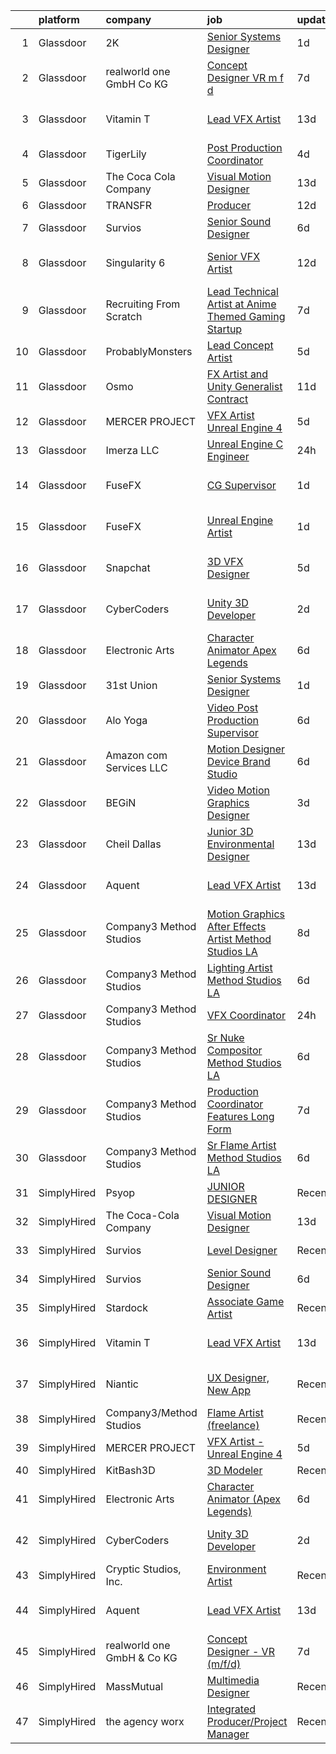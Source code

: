 

|    | platform    | company                    | job                                                                                                                                                                                                                                                                                                                                                                                                                                                                                                                                                                                                                                                                                                                                                                                                                                                                                                                                                                                                                                                                                                                                                                                                                                                                                                                                                         | update_time   | location                  |
|---:|:------------|:---------------------------|:------------------------------------------------------------------------------------------------------------------------------------------------------------------------------------------------------------------------------------------------------------------------------------------------------------------------------------------------------------------------------------------------------------------------------------------------------------------------------------------------------------------------------------------------------------------------------------------------------------------------------------------------------------------------------------------------------------------------------------------------------------------------------------------------------------------------------------------------------------------------------------------------------------------------------------------------------------------------------------------------------------------------------------------------------------------------------------------------------------------------------------------------------------------------------------------------------------------------------------------------------------------------------------------------------------------------------------------------------------|:--------------|:--------------------------|
|  1 | Glassdoor   | 2K                         | [Senior Systems Designer](https://www.glassdoor.com/partner/jobListing.htm?pos=107&ao=1136043&s=58&guid=00000180fa0585449f6b8349d543979c&src=GD_JOB_AD&t=SR&vt=w&ea=1&cs=1_3e4ba29d&cb=1653462107752&jobListingId=1007887131542&jrtk=3-0-1g3t0b1bgq0ur801-1g3t0b1bupkqu800-c6b173c4a85e0a14-)                                                                                                                                                                                                                                                                                                                                                                                                                                                                                                                                                                                                                                                                                                                                                                                                                                                                                                                                                                                                                                                               | 1d            | San Mateo, CA             |
|  2 | Glassdoor   | realworld one GmbH   Co KG | [Concept Designer   VR  m f d ](https://www.glassdoor.com/partner/jobListing.htm?pos=105&ao=1136043&s=58&guid=00000180fa0585449f6b8349d543979c&src=GD_JOB_AD&t=SR&vt=w&cs=1_d74a1011&cb=1653462107752&jobListingId=1007868964203&jrtk=3-0-1g3t0b1bgq0ur801-1g3t0b1bupkqu800-fcd2872dd04e8ce3-)                                                                                                                                                                                                                                                                                                                                                                                                                                                                                                                                                                                                                                                                                                                                                                                                                                                                                                                                                                                                                                                              | 7d            | Remote                    |
|  3 | Glassdoor   | Vitamin T                  | [Lead VFX Artist](https://www.glassdoor.com/partner/jobListing.htm?pos=104&ao=1110586&s=58&guid=00000180fa0585449f6b8349d543979c&src=GD_JOB_AD&t=SR&vt=w&cs=1_2466de33&cb=1653462107752&jobListingId=1007854916712&cpc=3BA4CE39D5B5DEF5&jrtk=3-0-1g3t0b1bgq0ur801-1g3t0b1bupkqu800-06cbab9625bbbd8d--6NYlbfkN0DMrcEu7yrtATojKJA7cEzGQ3FdRGWLh0CZQInL4ECGI6k5tN82kdM0cJmh4vC7GgjGz0u0H0FYJktHyAp3cNC9CuVrVGyXX9oULYA_I2Br9n9GkLf1PWceiRHVdTsOZxlBVeNkQsWg3LWqWWA-iiJVmWqPajNlw8wVl161EdTGXI_ewo3u7SkOUooLUM_zJ_HugvmDRMci-07ldr5cWWr-_9TxDFB5YBTON_i3jaMv02Dz6sbz_3LhBgzzJyIAofgc4-DN-kitioA8Erc-waK-vaIxQZVEjEkkg6zhrdOPzZbrWzHvcKzZE8uxwDnGzxWZHKYhcNJ9OgfeYuLEzJE7AdmBCpHdAKM5N1rUpF9SmkIkD8u12R5Sn8woHSNbIU2CUaBnMMJ8vNhHAgAaL1BQ9IFyTtQROeEbcWXQnjBnSOxhGeuk2P50kMAoyEuuigtlTrPZiSoXkId7bygb4hbE)                                                                                                                                                                                                                                                                                                                                                                                                                                                                                                                                                       | 13d           | San Francisco, CA         |
|  4 | Glassdoor   | TigerLily                  | [Post Production Coordinator](https://www.glassdoor.com/partner/jobListing.htm?pos=112&ao=1136043&s=58&guid=00000180fa0585449f6b8349d543979c&src=GD_JOB_AD&t=SR&vt=w&ea=1&cs=1_d308524b&cb=1653462107752&jobListingId=1007879843804&jrtk=3-0-1g3t0b1bgq0ur801-1g3t0b1bupkqu800-ccdf7193815d1774-)                                                                                                                                                                                                                                                                                                                                                                                                                                                                                                                                                                                                                                                                                                                                                                                                                                                                                                                                                                                                                                                           | 4d            | Remote                    |
|  5 | Glassdoor   | The Coca Cola Company      | [Visual Motion Designer](https://www.glassdoor.com/partner/jobListing.htm?pos=127&ao=1136043&s=58&guid=00000180fa0585449f6b8349d543979c&src=GD_JOB_AD&t=SR&vt=w&cs=1_aaa63884&cb=1653462107757&jobListingId=1007853488757&jrtk=3-0-1g3t0b1bgq0ur801-1g3t0b1bupkqu800-fd7f90646f65af6f-)                                                                                                                                                                                                                                                                                                                                                                                                                                                                                                                                                                                                                                                                                                                                                                                                                                                                                                                                                                                                                                                                     | 13d           | Atlanta, GA               |
|  6 | Glassdoor   | TRANSFR                    | [Producer](https://www.glassdoor.com/partner/jobListing.htm?pos=129&ao=1136043&s=58&guid=00000180fa0585449f6b8349d543979c&src=GD_JOB_AD&t=SR&vt=w&ea=1&cs=1_7f129911&cb=1653462107757&jobListingId=1007858165319&jrtk=3-0-1g3t0b1bgq0ur801-1g3t0b1bupkqu800-4f6b87b012321f1b-)                                                                                                                                                                                                                                                                                                                                                                                                                                                                                                                                                                                                                                                                                                                                                                                                                                                                                                                                                                                                                                                                              | 12d           | Remote                    |
|  7 | Glassdoor   | Survios                    | [Senior Sound Designer](https://www.glassdoor.com/partner/jobListing.htm?pos=111&ao=1136043&s=58&guid=00000180fa0585449f6b8349d543979c&src=GD_JOB_AD&t=SR&vt=w&ea=1&cs=1_dda5d18b&cb=1653462107752&jobListingId=1007874059145&jrtk=3-0-1g3t0b1bgq0ur801-1g3t0b1bupkqu800-ba1efa788d0c91b9-)                                                                                                                                                                                                                                                                                                                                                                                                                                                                                                                                                                                                                                                                                                                                                                                                                                                                                                                                                                                                                                                                 | 6d            | Marina del Rey, CA        |
|  8 | Glassdoor   | Singularity 6              | [Senior VFX Artist](https://www.glassdoor.com/partner/jobListing.htm?pos=125&ao=1136043&s=58&guid=00000180fa0585449f6b8349d543979c&src=GD_JOB_AD&t=SR&vt=w&cs=1_9362d481&cb=1653462107757&jobListingId=1007858053387&jrtk=3-0-1g3t0b1bgq0ur801-1g3t0b1bupkqu800-a9e7eac2e18cb347-)                                                                                                                                                                                                                                                                                                                                                                                                                                                                                                                                                                                                                                                                                                                                                                                                                                                                                                                                                                                                                                                                          | 12d           | Los Angeles, CA           |
|  9 | Glassdoor   | Recruiting From Scratch    | [Lead Technical Artist at Anime Themed Gaming Startup](https://www.glassdoor.com/partner/jobListing.htm?pos=122&ao=1136043&s=58&guid=00000180fa0585449f6b8349d543979c&src=GD_JOB_AD&t=SR&vt=w&ea=1&cs=1_cac55555&cb=1653462107756&jobListingId=1007870086635&jrtk=3-0-1g3t0b1bgq0ur801-1g3t0b1bupkqu800-af98274cece82ec1-)                                                                                                                                                                                                                                                                                                                                                                                                                                                                                                                                                                                                                                                                                                                                                                                                                                                                                                                                                                                                                                  | 7d            | Hilliard, OH              |
| 10 | Glassdoor   | ProbablyMonsters           | [Lead Concept Artist](https://www.glassdoor.com/partner/jobListing.htm?pos=130&ao=1136043&s=58&guid=00000180fa0585449f6b8349d543979c&src=GD_JOB_AD&t=SR&vt=w&cs=1_c173221e&cb=1653462107757&jobListingId=1007876037835&jrtk=3-0-1g3t0b1bgq0ur801-1g3t0b1bupkqu800-07064d8544dedc6e-)                                                                                                                                                                                                                                                                                                                                                                                                                                                                                                                                                                                                                                                                                                                                                                                                                                                                                                                                                                                                                                                                        | 5d            | Bellevue, WA              |
| 11 | Glassdoor   | Osmo                       | [FX Artist and Unity Generalist  Contract ](https://www.glassdoor.com/partner/jobListing.htm?pos=126&ao=1136043&s=58&guid=00000180fa0585449f6b8349d543979c&src=GD_JOB_AD&t=SR&vt=w&cs=1_e97ece46&cb=1653462107757&jobListingId=1007862000451&jrtk=3-0-1g3t0b1bgq0ur801-1g3t0b1bupkqu800-69060b6235808784-)                                                                                                                                                                                                                                                                                                                                                                                                                                                                                                                                                                                                                                                                                                                                                                                                                                                                                                                                                                                                                                                  | 11d           | Palo Alto, CA             |
| 12 | Glassdoor   | MERCER PROJECT             | [VFX Artist   Unreal Engine 4](https://www.glassdoor.com/partner/jobListing.htm?pos=101&ao=1110586&s=58&guid=00000180fa0585449f6b8349d543979c&src=GD_JOB_AD&t=SR&vt=w&ea=1&cs=1_617b759c&cb=1653462107752&jobListingId=1007876916053&cpc=B101C867B3EF2D75&jrtk=3-0-1g3t0b1bgq0ur801-1g3t0b1bupkqu800-6b0edd4477b0634f--6NYlbfkN0AvAQjBDRgGWObO3IJaL7ap410MNqwXK2-0CC_hSFEDyKFLuBArvNwBb3OnDidAftDuY05H81b8mMSt-V8G7BDAeSZEbmWP7E45H9p0Ezl-2zPxpI3AgL07dNqKEXnvVa99YdJA7t3NmDKCFR-DFWq3lpZUgYOOixFyw3yw3h5RdCDrAHCTQ3DrvnwneawqomJflV5IIn9p4IMniAk5bvCJ5Lc6bopi7Oocin1PTFd4R7KinM3KkCnoTQsrCovybddnMzVsZg1NrEj7RqVzLqE3W4EYzbu5rpI9K9S76f9vbIZjyJ2HW9ZEwGGCg6IVvALL4yjJH0kv4Z2ZHGaxbeFYn4xqSnh2qPvomldCSg1ERfW3h8lXPe75LuyIjHbSH78W5UwCTbvWgaPPN1U3VZqWE5jGng6GsoIyHQ1ns7_6JLOm3qDIqzWDOk7dEE2xahOQ0kYYbGWjkiDGd4RAqVX7Qr7UK_aEnHCpi8Hh-otgClOiHg4gT-hDrI8uKwKPYqyHBKjYBkpHFg%3D%3D)                                                                                                                                                                                                                                                                                                                                                                                                                                                                         | 5d            | Remote                    |
| 13 | Glassdoor   | Imerza  LLC                | [Unreal Engine   C   Engineer](https://www.glassdoor.com/partner/jobListing.htm?pos=109&ao=1136043&s=58&guid=00000180fa0585449f6b8349d543979c&src=GD_JOB_AD&t=SR&vt=w&ea=1&cs=1_b6c478f7&cb=1653462107752&jobListingId=1007889725581&jrtk=3-0-1g3t0b1bgq0ur801-1g3t0b1bupkqu800-10aee42739dfba4d-)                                                                                                                                                                                                                                                                                                                                                                                                                                                                                                                                                                                                                                                                                                                                                                                                                                                                                                                                                                                                                                                          | 24h           | Remote                    |
| 14 | Glassdoor   | FuseFX                     | [CG Supervisor](https://www.glassdoor.com/partner/jobListing.htm?pos=110&ao=1136043&s=58&guid=00000180fa0585449f6b8349d543979c&src=GD_JOB_AD&t=SR&vt=w&cs=1_39477d1a&cb=1653462107752&jobListingId=1007886995903&jrtk=3-0-1g3t0b1bgq0ur801-1g3t0b1bupkqu800-8138e3101b0a554e-)                                                                                                                                                                                                                                                                                                                                                                                                                                                                                                                                                                                                                                                                                                                                                                                                                                                                                                                                                                                                                                                                              | 1d            | Los Angeles, CA           |
| 15 | Glassdoor   | FuseFX                     | [Unreal Engine Artist](https://www.glassdoor.com/partner/jobListing.htm?pos=121&ao=1136043&s=58&guid=00000180fa0585449f6b8349d543979c&src=GD_JOB_AD&t=SR&vt=w&cs=1_b37a9d5c&cb=1653462107756&jobListingId=1007886995508&jrtk=3-0-1g3t0b1bgq0ur801-1g3t0b1bupkqu800-f966497d9c782281-)                                                                                                                                                                                                                                                                                                                                                                                                                                                                                                                                                                                                                                                                                                                                                                                                                                                                                                                                                                                                                                                                       | 1d            | Los Angeles, CA           |
| 16 | Glassdoor   | Snapchat                   | [3D VFX Designer](https://www.glassdoor.com/partner/jobListing.htm?pos=113&ao=1136043&s=58&guid=00000180fa0585449f6b8349d543979c&src=GD_JOB_AD&t=SR&vt=w&cs=1_8ed2fcc7&cb=1653462107752&jobListingId=1007876925243&jrtk=3-0-1g3t0b1bgq0ur801-1g3t0b1bupkqu800-138fdb951fabe3f7-)                                                                                                                                                                                                                                                                                                                                                                                                                                                                                                                                                                                                                                                                                                                                                                                                                                                                                                                                                                                                                                                                            | 5d            | Los Angeles, CA           |
| 17 | Glassdoor   | CyberCoders                | [Unity 3D Developer](https://www.glassdoor.com/partner/jobListing.htm?pos=102&ao=1110586&s=58&guid=00000180fa0585449f6b8349d543979c&src=GD_JOB_AD&t=SR&vt=w&ea=1&cs=1_5ce584df&cb=1653462107752&jobListingId=1007883130070&cpc=F4EED0218A761C36&jrtk=3-0-1g3t0b1bgq0ur801-1g3t0b1bupkqu800-a8704e5aabc5f99d--6NYlbfkN0CpFJQzrgRR8WqXWK1qKKEqALWJw739KlKqr2H-MSI4eoBlI4EFrmor2FYZMP3muM2SsaMTMrQNIbIgMVy4ZaRE0EDEBSR0VTbVnmhugqJjCePm5z2WUNisvL4hYpx0Rpmx9Fj2SuIoDOsUk6kP9WNKaJ_wPY2lLBHuRYHYYazm4dXo4lgieP05TEIM2L2NmLw2wNPgBGB_KPpnL8uvlcOmav6ItLDbY9UW2cUAtju1nYpgVIXPNfklCbk7CwzfVyGqB_WvXvhTrnU10HNMbq53MxjRLHUrnd191YmLHORDxL00PHOfYFH5eiH7awH4m1L2NBY4p2NtgtHiOabE9B-9yJqg9EpxIflkRwqnKAadwhpeH_yDI7Do3wJhO-E2NonzNZzu_ok3Vp8LgMzxfY7BrZP0ARpyA6kAH4jt8jcE-bX28IacUmFTaMXWsG7k1EMv1tb0RMuwRHYkFDLMuvCPOs_I3V9OgnQoW9lXaMNubx_55i1S00zedDYKl6g9dveFTAxS7N__18M_CKVqunxNyDJo8opZx7Ahh0FrVw6Hndn5RIkNIQxIJ9UvseQq85saCyGACxAQAL3HPo_ogItHyrxteg9T_e_Lol0JRbjQiVG2NuEXBws5uo9I9mxL6mtXMvSNwj4XTOjGqPz3-pidSazkiZ7taK379OZXBnXi8ITWfW8lxeYDYCgS8suW2KQZEMGGa6ARfiC-Wgpv1fttuhHXpJm0Akd4RodUrNVFEdQsx21z9Zaxz7T-v32MUKT42CAE6uxoHBuLxlSfqx94Z8noA7iRGqJuhy6DkIHKE9D6qjA8wJkvVnOd3HuH5LjuqAfwzJ1RIl64UUMVKV3D0UWHOlGFHSX-XbehdkMs0tMXc3nFoqnyDFC6J6BLSvirpH6WdHzFZt9WW5ozTUHnrIywGoXt2bE5j22zaq_h9jAh7Nh8mFBGc6C9b17E4NiAlnvJtkXbk99tjWduKzogNL2d7_g4BSc%3D) | 2d            | Los Angeles, CA           |
| 18 | Glassdoor   | Electronic Arts            | [Character Animator  Apex Legends ](https://www.glassdoor.com/partner/jobListing.htm?pos=120&ao=1136043&s=58&guid=00000180fa0585449f6b8349d543979c&src=GD_JOB_AD&t=SR&vt=w&cs=1_c6a18575&cb=1653462107756&jobListingId=1007873653320&jrtk=3-0-1g3t0b1bgq0ur801-1g3t0b1bupkqu800-bec96239c299f12e-)                                                                                                                                                                                                                                                                                                                                                                                                                                                                                                                                                                                                                                                                                                                                                                                                                                                                                                                                                                                                                                                          | 6d            | Los Angeles, CA           |
| 19 | Glassdoor   | 31st Union                 | [Senior Systems Designer](https://www.glassdoor.com/partner/jobListing.htm?pos=106&ao=1136043&s=58&guid=00000180fa0585449f6b8349d543979c&src=GD_JOB_AD&t=SR&vt=w&cs=1_42d3410a&cb=1653462107752&jobListingId=1007887131537&jrtk=3-0-1g3t0b1bgq0ur801-1g3t0b1bupkqu800-9330d15bfb69cd72-)                                                                                                                                                                                                                                                                                                                                                                                                                                                                                                                                                                                                                                                                                                                                                                                                                                                                                                                                                                                                                                                                    | 1d            | San Mateo, CA             |
| 20 | Glassdoor   | Alo Yoga                   | [Video Post Production Supervisor](https://www.glassdoor.com/partner/jobListing.htm?pos=124&ao=1136043&s=58&guid=00000180fa0585449f6b8349d543979c&src=GD_JOB_AD&t=SR&vt=w&cs=1_042016e4&cb=1653462107756&jobListingId=1007874071508&jrtk=3-0-1g3t0b1bgq0ur801-1g3t0b1bupkqu800-def207a70e131014-)                                                                                                                                                                                                                                                                                                                                                                                                                                                                                                                                                                                                                                                                                                                                                                                                                                                                                                                                                                                                                                                           | 6d            | Los Angeles, CA           |
| 21 | Glassdoor   | Amazon com Services LLC    | [Motion Designer  Device Brand Studio](https://www.glassdoor.com/partner/jobListing.htm?pos=117&ao=1136043&s=58&guid=00000180fa0585449f6b8349d543979c&src=GD_JOB_AD&t=SR&vt=w&cs=1_7bf3ac51&cb=1653462107755&jobListingId=1007871721521&jrtk=3-0-1g3t0b1bgq0ur801-1g3t0b1bupkqu800-e5623c090ac054da-)                                                                                                                                                                                                                                                                                                                                                                                                                                                                                                                                                                                                                                                                                                                                                                                                                                                                                                                                                                                                                                                       | 6d            | Seattle, WA               |
| 22 | Glassdoor   | BEGiN                      | [Video   Motion Graphics Designer](https://www.glassdoor.com/partner/jobListing.htm?pos=114&ao=1136043&s=58&guid=00000180fa0585449f6b8349d543979c&src=GD_JOB_AD&t=SR&vt=w&ea=1&cs=1_17214650&cb=1653462107752&jobListingId=1007881468618&jrtk=3-0-1g3t0b1bgq0ur801-1g3t0b1bupkqu800-4cf35e51bdab7956-)                                                                                                                                                                                                                                                                                                                                                                                                                                                                                                                                                                                                                                                                                                                                                                                                                                                                                                                                                                                                                                                      | 3d            | San Francisco, CA         |
| 23 | Glassdoor   | Cheil Dallas               | [Junior 3D Environmental Designer](https://www.glassdoor.com/partner/jobListing.htm?pos=108&ao=1136043&s=58&guid=00000180fa0585449f6b8349d543979c&src=GD_JOB_AD&t=SR&vt=w&ea=1&cs=1_df649713&cb=1653462107752&jobListingId=1007855525110&jrtk=3-0-1g3t0b1bgq0ur801-1g3t0b1bupkqu800-87031278d9b74dbe-)                                                                                                                                                                                                                                                                                                                                                                                                                                                                                                                                                                                                                                                                                                                                                                                                                                                                                                                                                                                                                                                      | 13d           | Plano, TX                 |
| 24 | Glassdoor   | Aquent                     | [Lead VFX Artist](https://www.glassdoor.com/partner/jobListing.htm?pos=103&ao=1110586&s=58&guid=00000180fa0585449f6b8349d543979c&src=GD_JOB_AD&t=SR&vt=w&cs=1_f07ac94d&cb=1653462107751&jobListingId=1007855004163&cpc=47CFDC01B3F81FAC&jrtk=3-0-1g3t0b1bgq0ur801-1g3t0b1bupkqu800-d0a74c0ddc1e2de2--6NYlbfkN0DMrcEu7yrtATojKJA7cEzGQ3FdRGWLh0CZQInL4ECGI9gD0Wolx9R2v-Aex0-GK07AHOctNjG6halbZ440rj4jRdocUN-GTYmUkEMW-Cc3oeNllJYz6IzzZwLSrvmHKFEBuVoZbSQfv4Ry1zhZSB0Iong4uv7K3V6ryv5qrBwq-8iFJqQw6iKxYxvmmXNCsDrbkBgQQcn_jpnIeCwSyjEL9jZr6mk64F5d9zQSD7z6ffafRstysENP5CDTGV4LDWS52HEe5UR2TdaW4SH_9Zoi7gdepkrnH1pWhmMnD0pcq-42MTZ8WU7lwqX7lCioWq2eMkaYCsbnX-DtoVYkLdC92_LC9cWhC5ygXg3dSOArQi5WnDKNE5njYth0zPbiCxU2cpdpS9U_I55vxoLMW3DQMuVhDvIuvfmg-edCWWFRZkKyxikRgIVcH2zC4wPqdqV1GqU8kD27GQ%3D%3D)                                                                                                                                                                                                                                                                                                                                                                                                                                                                                                                                                           | 13d           | San Francisco, CA         |
| 25 | Glassdoor   | Company3 Method Studios    | [Motion Graphics   After Effects Artist  Method Studios LA](https://www.glassdoor.com/partner/jobListing.htm?pos=115&ao=1136043&s=58&guid=00000180fa0585449f6b8349d543979c&src=GD_JOB_AD&t=SR&vt=w&ea=1&cs=1_cd197371&cb=1653462107755&jobListingId=1007868599309&jrtk=3-0-1g3t0b1bgq0ur801-1g3t0b1bupkqu800-0e8f907faa0b466f-)                                                                                                                                                                                                                                                                                                                                                                                                                                                                                                                                                                                                                                                                                                                                                                                                                                                                                                                                                                                                                             | 8d            | Santa Monica, CA          |
| 26 | Glassdoor   | Company3 Method Studios    | [Lighting Artist  Method Studios LA](https://www.glassdoor.com/partner/jobListing.htm?pos=116&ao=1136043&s=58&guid=00000180fa0585449f6b8349d543979c&src=GD_JOB_AD&t=SR&vt=w&ea=1&cs=1_13e98888&cb=1653462107755&jobListingId=1007873977253&jrtk=3-0-1g3t0b1bgq0ur801-1g3t0b1bupkqu800-4172db905ee68b9e-)                                                                                                                                                                                                                                                                                                                                                                                                                                                                                                                                                                                                                                                                                                                                                                                                                                                                                                                                                                                                                                                    | 6d            | Santa Monica, CA          |
| 27 | Glassdoor   | Company3 Method Studios    | [VFX Coordinator](https://www.glassdoor.com/partner/jobListing.htm?pos=119&ao=1136043&s=58&guid=00000180fa0585449f6b8349d543979c&src=GD_JOB_AD&t=SR&vt=w&ea=1&cs=1_2c731a24&cb=1653462107756&jobListingId=1007891155169&jrtk=3-0-1g3t0b1bgq0ur801-1g3t0b1bupkqu800-f9f80132bfa46e44-)                                                                                                                                                                                                                                                                                                                                                                                                                                                                                                                                                                                                                                                                                                                                                                                                                                                                                                                                                                                                                                                                       | 24h           | New York, NY              |
| 28 | Glassdoor   | Company3 Method Studios    | [Sr Nuke Compositor   Method Studios LA](https://www.glassdoor.com/partner/jobListing.htm?pos=118&ao=1136043&s=58&guid=00000180fa0585449f6b8349d543979c&src=GD_JOB_AD&t=SR&vt=w&ea=1&cs=1_471c70ce&cb=1653462107756&jobListingId=1007873977255&jrtk=3-0-1g3t0b1bgq0ur801-1g3t0b1bupkqu800-10b48f18a33173b2-)                                                                                                                                                                                                                                                                                                                                                                                                                                                                                                                                                                                                                                                                                                                                                                                                                                                                                                                                                                                                                                                | 6d            | Santa Monica, CA          |
| 29 | Glassdoor   | Company3 Method Studios    | [Production Coordinator  Features  Long Form](https://www.glassdoor.com/partner/jobListing.htm?pos=128&ao=1136043&s=58&guid=00000180fa0585449f6b8349d543979c&src=GD_JOB_AD&t=SR&vt=w&ea=1&cs=1_1cabd6ac&cb=1653462107757&jobListingId=1007869817088&jrtk=3-0-1g3t0b1bgq0ur801-1g3t0b1bupkqu800-8402f6870af2a91c-)                                                                                                                                                                                                                                                                                                                                                                                                                                                                                                                                                                                                                                                                                                                                                                                                                                                                                                                                                                                                                                           | 7d            | Hollywood, CA             |
| 30 | Glassdoor   | Company3 Method Studios    | [Sr Flame Artist   Method Studios LA](https://www.glassdoor.com/partner/jobListing.htm?pos=123&ao=1136043&s=58&guid=00000180fa0585449f6b8349d543979c&src=GD_JOB_AD&t=SR&vt=w&ea=1&cs=1_b99c2112&cb=1653462107756&jobListingId=1007873977254&jrtk=3-0-1g3t0b1bgq0ur801-1g3t0b1bupkqu800-44dfb42528de8a93-)                                                                                                                                                                                                                                                                                                                                                                                                                                                                                                                                                                                                                                                                                                                                                                                                                                                                                                                                                                                                                                                   | 6d            | Santa Monica, CA          |
| 31 | SimplyHired | Psyop                      | [JUNIOR DESIGNER](https://www.simplyhired.com/job/zSJ2o2OxFVF9AqKa__B93UhQBlvvf_irwOF_5c0XrRg_GvznVO0-KQ?q=vfx+designer)                                                                                                                                                                                                                                                                                                                                                                                                                                                                                                                                                                                                                                                                                                                                                                                                                                                                                                                                                                                                                                                                                                                                                                                                                                    | Recently      | New York, NY              |
| 32 | SimplyHired | The Coca-Cola Company      | [Visual Motion Designer](https://www.simplyhired.com/job/PNJCgUG2P3_RJWESK_98B8hIwKTuxIihRC8jQGCcWPT0jh_5F3oXsg?q=vfx+designer)                                                                                                                                                                                                                                                                                                                                                                                                                                                                                                                                                                                                                                                                                                                                                                                                                                                                                                                                                                                                                                                                                                                                                                                                                             | 13d           | Atlanta, GA               |
| 33 | SimplyHired | Survios                    | [Level Designer](https://www.simplyhired.com/job/Q0Bl2iSpImfnkNqj6mmCldqjtyFHTt1Eav98Kp_gfzwcsIrzEEVyYA?q=vfx+designer)                                                                                                                                                                                                                                                                                                                                                                                                                                                                                                                                                                                                                                                                                                                                                                                                                                                                                                                                                                                                                                                                                                                                                                                                                                     | Recently      | Marina del Rey, CA        |
| 34 | SimplyHired | Survios                    | [Senior Sound Designer](https://www.simplyhired.com/job/NxLskVbDEEyz5rnquKV8u-TjGXCUcoOZNYsPIwioZokaph1sHuJM7w?q=vfx+designer)                                                                                                                                                                                                                                                                                                                                                                                                                                                                                                                                                                                                                                                                                                                                                                                                                                                                                                                                                                                                                                                                                                                                                                                                                              | 6d            | Marina del Rey, CA        |
| 35 | SimplyHired | Stardock                   | [Associate Game Artist](https://www.simplyhired.com/job/7FtdetbqyUNSHfWpNT9cM9-U6aQmgSD8DOdCJgLA-sGwynD_QLc_xA?q=vfx+designer)                                                                                                                                                                                                                                                                                                                                                                                                                                                                                                                                                                                                                                                                                                                                                                                                                                                                                                                                                                                                                                                                                                                                                                                                                              | Recently      | Plymouth, MI              |
| 36 | SimplyHired | Vitamin T                  | [Lead VFX Artist](https://www.simplyhired.com/job/ftsXkTp0wzSFhsyYtMgkslB_50lFl9GuGoa77lrR0gb9kKrA70dpSA?q=vfx+designer)                                                                                                                                                                                                                                                                                                                                                                                                                                                                                                                                                                                                                                                                                                                                                                                                                                                                                                                                                                                                                                                                                                                                                                                                                                    | 13d           | San Francisco, CA         |
| 37 | SimplyHired | Niantic                    | [UX Designer, New App](https://www.simplyhired.com/job/RRlLtzv4NKFQJ5Dypotk7_h_HxsAGA-lcNYR8JF5SAZfrC7Z30JOAA?q=vfx+designer)                                                                                                                                                                                                                                                                                                                                                                                                                                                                                                                                                                                                                                                                                                                                                                                                                                                                                                                                                                                                                                                                                                                                                                                                                               | Recently      | Sunnyvale, CA +1 location |
| 38 | SimplyHired | Company3/Method Studios    | [Flame Artist (freelance)](https://www.simplyhired.com/job/1cJHzXeBdwAFYqQ0xBiQnRCFjiPWaSDXk5Z0IaaLfqb1uxGE_0eTBA?q=vfx+designer)                                                                                                                                                                                                                                                                                                                                                                                                                                                                                                                                                                                                                                                                                                                                                                                                                                                                                                                                                                                                                                                                                                                                                                                                                           | Recently      | Remote                    |
| 39 | SimplyHired | MERCER PROJECT             | [VFX Artist - Unreal Engine 4](https://www.simplyhired.com/job/2oePjLPnODm44ASH_jfmm99NvQfkSOC48xk2mIXNrjRpGVBiOBzF7Q?q=vfx+designer)                                                                                                                                                                                                                                                                                                                                                                                                                                                                                                                                                                                                                                                                                                                                                                                                                                                                                                                                                                                                                                                                                                                                                                                                                       | 5d            | Remote                    |
| 40 | SimplyHired | KitBash3D                  | [3D Modeler](https://www.simplyhired.com/job/J1vV5-qf_C5x8YfKoESIGd-eUj6se-s1DxqdF4rxpYdvWsGzMz1rRw?q=vfx+designer)                                                                                                                                                                                                                                                                                                                                                                                                                                                                                                                                                                                                                                                                                                                                                                                                                                                                                                                                                                                                                                                                                                                                                                                                                                         | Recently      | Remote                    |
| 41 | SimplyHired | Electronic Arts            | [Character Animator (Apex Legends)](https://www.simplyhired.com/job/gIyCJPsBEVMutB2VyBNFWSU2d1XJSdJhK4_i5UxZ_789NVLq9IOaNA?q=vfx+designer)                                                                                                                                                                                                                                                                                                                                                                                                                                                                                                                                                                                                                                                                                                                                                                                                                                                                                                                                                                                                                                                                                                                                                                                                                  | 6d            | Los Angeles, CA           |
| 42 | SimplyHired | CyberCoders                | [Unity 3D Developer](https://www.simplyhired.com/job/taZjYZo7t34J2JusQU14GQ-1loN25CZiYILNR-6yyIbvyJeIiaICEA?q=vfx+designer)                                                                                                                                                                                                                                                                                                                                                                                                                                                                                                                                                                                                                                                                                                                                                                                                                                                                                                                                                                                                                                                                                                                                                                                                                                 | 2d            | Los Angeles, CA           |
| 43 | SimplyHired | Cryptic Studios, Inc.      | [Environment Artist](https://www.simplyhired.com/job/FYmzSyBnCi1C_iuWctEs9v9s5Cw1lzmc_hWl-01sdyU1OUh1fRsXkw?q=vfx+designer)                                                                                                                                                                                                                                                                                                                                                                                                                                                                                                                                                                                                                                                                                                                                                                                                                                                                                                                                                                                                                                                                                                                                                                                                                                 | Recently      | Los Gatos, CA             |
| 44 | SimplyHired | Aquent                     | [Lead VFX Artist](https://www.simplyhired.com/job/z3eFdHTXdqmZsD1mjGYVCSE-d6cjpVtT95D3YvZAkWFtx7Dg_IZpxw?q=vfx+designer)                                                                                                                                                                                                                                                                                                                                                                                                                                                                                                                                                                                                                                                                                                                                                                                                                                                                                                                                                                                                                                                                                                                                                                                                                                    | 13d           | San Francisco, CA         |
| 45 | SimplyHired | realworld one GmbH & Co KG | [Concept Designer - VR (m/f/d)](https://www.simplyhired.com/job/9M9B0HjzlxbnEWwSs63j38J2jv4QAGwRz17kgQnuQPJjtHPVVTunxA?q=vfx+designer)                                                                                                                                                                                                                                                                                                                                                                                                                                                                                                                                                                                                                                                                                                                                                                                                                                                                                                                                                                                                                                                                                                                                                                                                                      | 7d            | Remote                    |
| 46 | SimplyHired | MassMutual                 | [Multimedia Designer](https://www.simplyhired.com/job/CcrU9vrSkGHbpIUYgeeXblyTDRVIr4YTMiVQ_qAhle0d3zCaETwMXg?q=vfx+designer)                                                                                                                                                                                                                                                                                                                                                                                                                                                                                                                                                                                                                                                                                                                                                                                                                                                                                                                                                                                                                                                                                                                                                                                                                                | Recently      | Springfield, MA           |
| 47 | SimplyHired | the agency worx            | [Integrated Producer/Project Manager](https://www.simplyhired.com/job/rVYdgbxCJSHZs5IgtW-7mt1CC9udnVwpTAZANyxJ709ZoeOn2cPOMg?q=vfx+designer)                                                                                                                                                                                                                                                                                                                                                                                                                                                                                                                                                                                                                                                                                                                                                                                                                                                                                                                                                                                                                                                                                                                                                                                                                | Recently      | Township of Warren, NJ    |